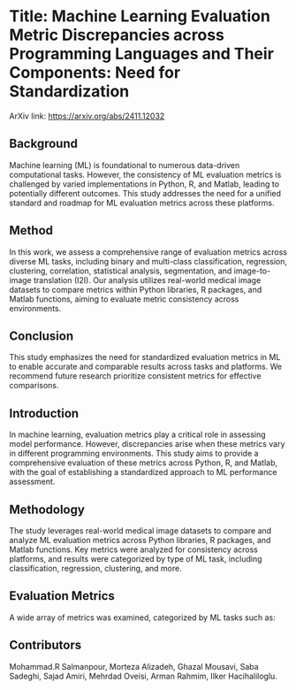 # Title: Machine Learning Evaluation Metric Discrepancies across Programming Languages and Their Components: Need for Standardization
ArXiv link:  https://arxiv.org/abs/2411.12032

## Background
Machine learning (ML) is foundational to numerous data-driven computational tasks. However, the consistency of ML evaluation metrics is challenged by varied implementations in Python, R, and Matlab, leading to potentially different outcomes. This study addresses the need for a unified standard and roadmap for ML evaluation metrics across these platforms.

## Method
In this work, we assess a comprehensive range of evaluation metrics across diverse ML tasks, including binary and multi-class classification, regression, clustering, correlation, statistical analysis, segmentation, and image-to-image translation (I2I). Our analysis utilizes real-world medical image datasets to compare metrics within Python libraries, R packages, and Matlab functions, aiming to evaluate metric consistency across environments.

## Conclusion
This study emphasizes the need for standardized evaluation metrics in ML to enable accurate and comparable results across tasks and platforms. We recommend future research prioritize consistent metrics for effective comparisons.


## Introduction
In machine learning, evaluation metrics play a critical role in assessing model performance. However, discrepancies arise when these metrics vary in different programming environments. This study aims to provide a comprehensive evaluation of these metrics across Python, R, and Matlab, with the goal of establishing a standardized approach to ML performance assessment.

## Methodology
The study leverages real-world medical image datasets to compare and analyze ML evaluation metrics across Python libraries, R packages, and Matlab functions. Key metrics were analyzed for consistency across platforms, and results were categorized by type of ML task, including classification, regression, clustering, and more.

## Evaluation Metrics
A wide array of metrics was examined, categorized by ML tasks such as:


## Contributors
Mohammad.R Salmanpour, Morteza Alizadeh, Ghazal Mousavi, Saba Sadeghi, Sajad Amiri, Mehrdad Oveisi, Arman Rahmim, Ilker Hacihaliloglu.
